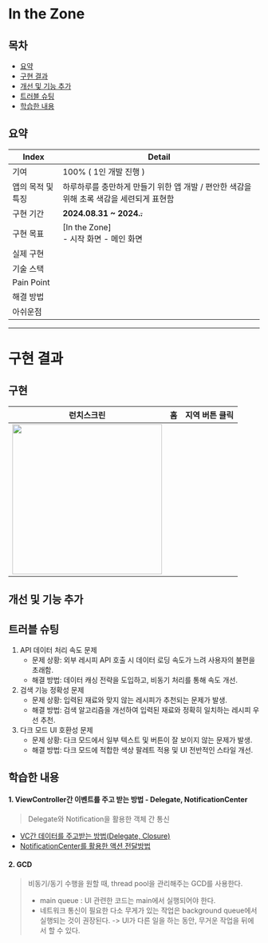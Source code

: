 # In the Zone

## 목차 
- [요약](#요약)
- [구현 결과](#구현-결과)
- [개선 및 기능 추가](#개선-및-기능-추가)
- [트러블 슈팅](#트러블-슈팅)
- [학습한 내용](#학습한-내용)


## 요약

|Index|Detail|
|------|---|
|기여|100% ( 1인 개발 진행 ) |
|앱의 목적 및 특징|하루하루를 충만하게 만들기 위한 앱 개발 / 편안한 색감을 위해 초록 색감을 세련되게 표현함|
|구현 기간| **2024.08.31 ~ 2024.~~.~~**|
|구현 목표 | [In the Zone]  <br> - 시작 화면 - 메인 화면| 
|실제 구현|  |
|기술 스택| |
|Pain Point| |
|해결 방법|  |
|아쉬운점| |


-------------

# 구현 결과

## 구현
|런치스크린|홈|지역 버튼 클릭|
|:----:|:----:|:----:|
|<img src="https://github.com/user-attachments/assets/f1ea921e-66e9-48d2-9fd0-f26c14cbd8dd" width="300">|||


## 개선 및 기능 추가

## 트러블 슈팅

1. API 데이터 처리 속도 문제
    * 문제 상황: 외부 레시피 API 호출 시 데이터 로딩 속도가 느려 사용자의 불편을 초래함.
    * 해결 방법: 데이터 캐싱 전략을 도입하고, 비동기 처리를 통해 속도 개선.
2. 검색 기능 정확성 문제
    * 문제 상황: 입력된 재료와 맞지 않는 레시피가 추천되는 문제가 발생.
    * 해결 방법: 검색 알고리즘을 개선하여 입력된 재료와 정확히 일치하는 레시피 우선 추천.
3. 다크 모드 UI 호환성 문제
    * 문제 상황: 다크 모드에서 일부 텍스트 및 버튼이 잘 보이지 않는 문제가 발생.
    * 해결 방법: 다크 모드에 적합한 색상 팔레트 적용 및 UI 전반적인 스타일 개선.

## 학습한 내용
 
#### 1. ViewController간 이벤트를 주고 받는 방법 - Delegate, NotificationCenter

> Delegate와 Notification을 활용한 객체 간 통신
- [VC간 데이터를 주고받는 방법(Delegate, Closure)](https://leechamin.tistory.com/500)
- [NotificationCenter를 활용한 액션 전달방법](https://leechamin.tistory.com/505)

#### 2. GCD
> 비동기/동기 수행을 원할 때, thread pool을 관리해주는 GCD를 사용한다. 
> - main queue : UI 관련한 코드는 main에서 실행되어야 한다. 
> - 네트워크 통신이 필요한 다소 무게가 있는 작업은 background queue에서 실행되는 것이 권장된다. 
> -> UI가 다른 일을 하는 동안, 무거운 작업을 뒤에서 할 수 있다. 
